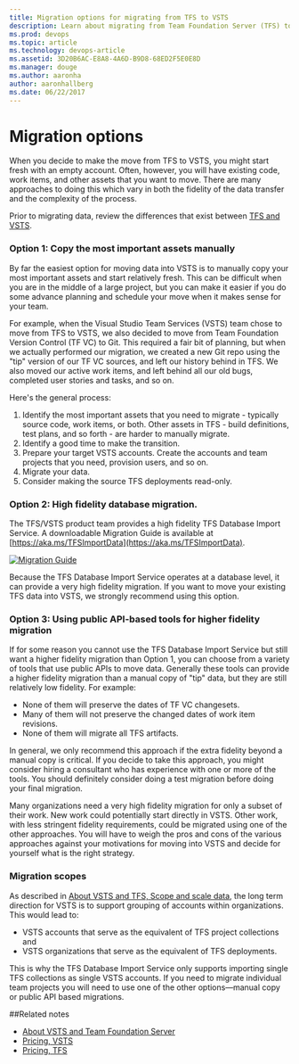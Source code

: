 ```yaml
---
title: Migration options for migrating from TFS to VSTS
description: Learn about migrating from Team Foundation Server (TFS) to Visual Studio Team Services (VSTS)
ms.prod: devops
ms.topic: article
ms.technology: devops-article
ms.assetid: 3D20B6AC-E8A8-4A6D-B9D8-68ED2F5E0E8D
ms.manager: douge
ms.author: aaronha
author: aaronhallberg
ms.date: 06/22/2017
---
```



# Migration options

When you decide to make the move from TFS to VSTS, you might start fresh with an empty account. Often, however,
you will have existing code, work items, and other assets that you want to move. There are many approaches to doing this
which vary in both the fidelity of the data transfer and the complexity of the process.

Prior to migrating data, review the differences that exist between [TFS and VSTS](../user-guide/about-vsts-tfs.md).

### Option 1: Copy the most important assets manually

By far the easiest option for moving data into VSTS is to manually copy your most important assets and start relatively fresh. 
This can be difficult when you are in the middle of a large project, but you can make it easier if you do some advance planning
and schedule your move when it makes sense for your team.

For example, when the Visual Studio Team Services (VSTS) team chose to move from TFS to VSTS, we also decided to 
move from Team Foundation Version Control (TF VC) to Git. This required a fair bit of planning, but when we actually
performed our migration, we created a new Git repo using the "tip" version of our TF VC sources, and left our history
behind in TFS. We also moved our active work items, and left behind all our old bugs, completed user stories and tasks,
and so on.

Here's the general process:

1.	Identify the most important assets that you need to migrate - typically source code, work items, or both. Other assets in TFS - 
build definitions, test plans, and so forth - are harder to manually migrate. 
2.	Identify a good time to make the transition.
3.	Prepare your target VSTS accounts. Create the accounts and team projects that you need, provision users, and so on.
4.	Migrate your data.
5.	Consider making the source TFS deployments read-only. 

### Option 2: High fidelity database migration.

The TFS/VSTS product team provides a high fidelity TFS Database Import Service. A downloadable Migration
Guide is available at [https://aka.ms/TFSImportData](https://aka.ms/TFSImportData). 

<a href="https://aka.ms/TFSImportData">
<img alt="Migration Guide" src="_img\migration-import\VSTSMigrationGuideCover-227x300.png" align="middle" />
</a>

Because the TFS Database Import Service operates at a database level, it can provide a very high fidelity migration. 
If you want to move your existing TFS data into VSTS, we strongly recommend using this option.

### Option 3: Using public API-based tools for higher fidelity migration

If for some reason you cannot use the TFS Database Import Service but still want a higher fidelity migration than
Option 1, you can choose from a variety of tools that use public APIs to move data. Generally these tools can provide
a higher fidelity migration than a manual copy of "tip" data, but they are still relatively low fidelity. For example:

- None of them will preserve the dates of TF VC changesets.
- Many of them will not preserve the changed dates of work item revisions.
- None of them will migrate all TFS artifacts.

In general, we only recommend this approach if the extra fidelity beyond a manual copy is critical. If you decide to
take this approach, you might consider hiring a consultant who has experience with one or more of the tools. 
You should definitely consider doing a test migration before doing your final migration.

Many organizations need a very high fidelity migration for only a subset of their work. New work could 
potentially start directly in VSTS. Other work, with less stringent fidelity requirements, 
could be migrated using one of the other approaches. You will have to weigh the pros and cons of the 
various approaches against your motivations for moving into VSTS and decide for yourself what 
is the right strategy.

### Migration scopes

As described in [About VSTS and TFS, Scope and scale data](../user-guide/about-vsts-tfs.md#scope-scale-data), the long term 
direction for VSTS is to support grouping of accounts within organizations. This would lead to:   
- VSTS accounts that serve as the equivalent of TFS project collections and 
- VSTS organizations that serve as the equivalent of TFS deployments.  

This is why the TFS Database Import Service only supports 
importing single TFS collections as single VSTS accounts. If you need to migrate individual team projects you will need to use one of the other options&mdash;manual copy or public API 
based migrations.

##Related notes 
- [About VSTS and Team Foundation Server](../user-guide/about-vsts-tfs.md)  
- [Pricing, VSTS](https://www.visualstudio.com/team-services/pricing/)
- [Pricing, TFS](https://www.visualstudio.com/team-services/tfs-pricing/)

<!---
*(c) 2016 Microsoft Corporation. All rights reserved. This document is
provided "as-is." Information and views expressed in this document,
including URL and other Internet Web site references, may change without
notice. You bear the risk of using it.*

*This document does not provide you with any legal rights to any
intellectual property in any Microsoft product. You may copy and use
this document for your internal, reference purposes.*
--> 


